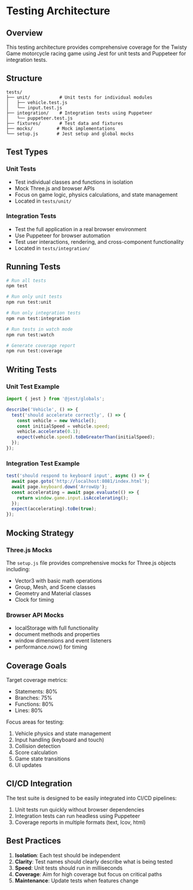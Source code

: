 # Testing Architecture

## Overview
This testing architecture provides comprehensive coverage for the Twisty Game motorcycle racing game using Jest for unit tests and Puppeteer for integration tests.

## Structure

```
tests/
├── unit/           # Unit tests for individual modules
│   ├── vehicle.test.js
│   └── input.test.js
├── integration/    # Integration tests using Puppeteer
│   └── puppeteer.test.js
├── fixtures/       # Test data and fixtures
├── mocks/         # Mock implementations
└── setup.js       # Jest setup and global mocks
```

## Test Types

### Unit Tests
- Test individual classes and functions in isolation
- Mock Three.js and browser APIs
- Focus on game logic, physics calculations, and state management
- Located in `tests/unit/`

### Integration Tests
- Test the full application in a real browser environment
- Use Puppeteer for browser automation
- Test user interactions, rendering, and cross-component functionality
- Located in `tests/integration/`

## Running Tests

```bash
# Run all tests
npm test

# Run only unit tests
npm run test:unit

# Run only integration tests
npm run test:integration

# Run tests in watch mode
npm run test:watch

# Generate coverage report
npm run test:coverage
```

## Writing Tests

### Unit Test Example
```javascript
import { jest } from '@jest/globals';

describe('Vehicle', () => {
  test('should accelerate correctly', () => {
    const vehicle = new Vehicle();
    const initialSpeed = vehicle.speed;
    vehicle.accelerate(0.1);
    expect(vehicle.speed).toBeGreaterThan(initialSpeed);
  });
});
```

### Integration Test Example
```javascript
test('should respond to keyboard input', async () => {
  await page.goto('http://localhost:8081/index.html');
  await page.keyboard.down('ArrowUp');
  const accelerating = await page.evaluate(() => {
    return window.game.input.isAccelerating();
  });
  expect(accelerating).toBe(true);
});
```

## Mocking Strategy

### Three.js Mocks
The `setup.js` file provides comprehensive mocks for Three.js objects including:
- Vector3 with basic math operations
- Group, Mesh, and Scene classes
- Geometry and Material classes
- Clock for timing

### Browser API Mocks
- localStorage with full functionality
- document methods and properties
- window dimensions and event listeners
- performance.now() for timing

## Coverage Goals

Target coverage metrics:
- Statements: 80%
- Branches: 75%
- Functions: 80%
- Lines: 80%

Focus areas for testing:
1. Vehicle physics and state management
2. Input handling (keyboard and touch)
3. Collision detection
4. Score calculation
5. Game state transitions
6. UI updates

## CI/CD Integration

The test suite is designed to be easily integrated into CI/CD pipelines:
1. Unit tests run quickly without browser dependencies
2. Integration tests can run headless using Puppeteer
3. Coverage reports in multiple formats (text, lcov, html)

## Best Practices

1. **Isolation**: Each test should be independent
2. **Clarity**: Test names should clearly describe what is being tested
3. **Speed**: Unit tests should run in milliseconds
4. **Coverage**: Aim for high coverage but focus on critical paths
5. **Maintenance**: Update tests when features change